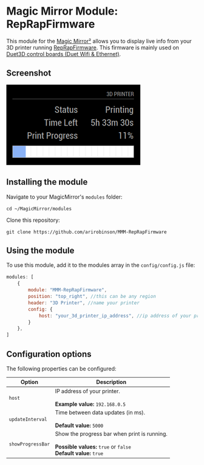 # Magic Mirror Module: RepRapFirmware

This module for the [Magic Mirror²](https://github.com/MichMich/MagicMirror) allows you to display live info from your 3D printer running [RepRapFirmware](https://github.com/dc42/RepRapFirmware). This firmware is mainly used on [Duet3D control boards (Duet Wifi & Ethernet)](https://www.duet3d.com/).
 
## Screenshot

![Screenshot](screenshot.png)

## Installing the module

Navigate to your MagicMirror's `modules` folder:
```
cd ~/MagicMirror/modules
```

Clone this repository:
```
git clone https://github.com/arirobinson/MMM-RepRapFirmware
```

## Using the module

To use this module, add it to the modules array in the `config/config.js` file:
````javascript
modules: [
    {
        module: "MMM-RepRapFirmware",
        position: "top_right", //this can be any region
        header: "3D Printer", //name your printer
        config: {
            host: "your_3d_printer_ip_address", //ip address of your printer
        }
    },
]
````

## Configuration options

The following properties can be configured:

| Option            | Description
| ----------------- | -----------
| `host`            | IP address of your printer.<br><br> **Example value:** `192.168.0.5`
| `updateInterval`  | Time between data updates (in ms).<br><br>**Default value:** `5000`
| `showProgressBar` | Show the progress bar when print is running.<br><br> **Possible values:** `true` or `false` <br> **Default value:** `true`